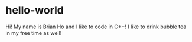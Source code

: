 # hello-world
Hi! My name is Brian Ho and I like to code in C++! I like to drink bubble tea in my free time as well!
